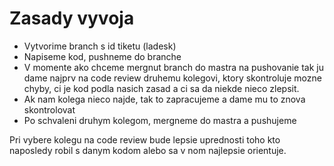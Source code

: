 # Zasady vyvoja

- Vytvorime branch s id tiketu (ladesk)
- Napiseme kod, pushneme do branche
- V momente ako chceme mergnut branch do mastra na pushovanie tak ju dame najprv na code review
druhemu kolegovi, ktory skontroluje mozne chyby, ci je kod podla nasich zasad a ci sa da niekde nieco zlepsit.
- Ak nam kolega nieco najde, tak to zapracujeme a dame mu to znova skontrolovat
- Po schvaleni druhym kolegom, mergneme do mastra a pushujeme

Pri vybere kolegu na code review bude lepsie uprednosti toho kto naposledy robil s danym kodom alebo sa v nom najlepsie orientuje.
